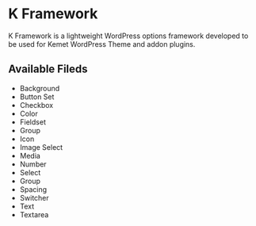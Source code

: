 # K Framework

K Framework is a lightweight WordPress options framework developed to be used for Kemet WordPress Theme and addon plugins.

## Available Fileds

- Background
- Button Set
- Checkbox
- Color
- Fieldset
- Group
- Icon
- Image Select
- Media
- Number
- Select
- Group
- Spacing
- Switcher
- Text
- Textarea
